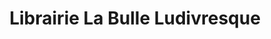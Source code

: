 ---
title: "Librairie La Bulle Ludivresque"
url: /fismes/librairie-la-bulle-ludivresque/
shop: livres
---